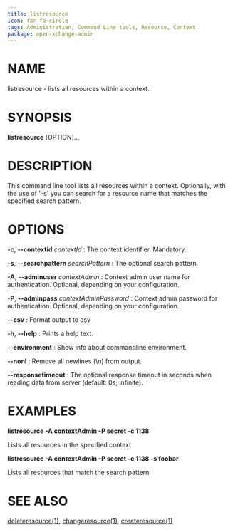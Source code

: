 ```yaml
---
title: listresource
icon: far fa-circle
tags: Administration, Command Line tools, Resource, Context
package: open-xchange-admin
---
```


# NAME

listresource - lists all resources within a context.

# SYNOPSIS

**listresource** [OPTION]...

# DESCRIPTION

This command line tool lists all resources within a context. Optionally, with the use of '-s' you can search for a resource name that matches the specified search pattern.

# OPTIONS

**-c**, **--contextid** *contextId*
: The context identifier. Mandatory.

**-s**, **--searchpattern** *searchPattern*
: The optional search pattern.

**-A**, **--adminuser** *contextAdmin*
: Context admin user name for authentication. Optional, depending on your configuration.

**-P**, **--adminpass** *contextAdminPassword*
: Context admin password for authentication. Optional, depending on your configuration.

**--csv**
: Format output to csv

**-h**, **--help**
: Prints a help text.

**--environment**
: Show info about commandline environment.

**--nonl**
: Remove all newlines (\\n) from output.

**--responsetimeout**
: The optional response timeout in seconds when reading data from server (default: 0s; infinite).

# EXAMPLES

**listresource -A contextAdmin -P secret -c 1138**

Lists all resources in the specified context

**listresource -A contextAdmin -P secret -c 1138 -s foobar**

Lists all resources that match the search pattern

# SEE ALSO

[deleteresource(1)](deleteresource.html), [changeresource(1)](changeresource.html), [createresource(1)](createresource.html)
